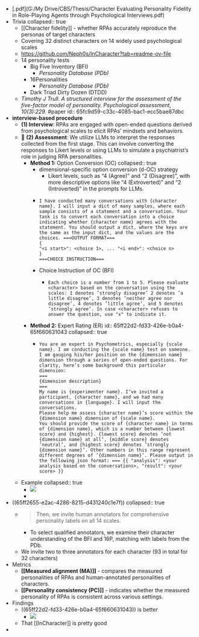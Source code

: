 - [.pdf](G:/My Drive/CBS/Thesis/Character Evaluating Personality Fidelity in Role-Playing Agents through Psychological Interviews.pdf)
- Trivia
  collapsed:: true
	- [[Character fidelity]] - whether RPAs accurately reproduce the personas of target characters
	- Covering 32 distinct characters on 14 widely used psychological scales
	- https://github.com/Neph0s/InCharacter?tab=readme-ov-file
	- 14 personality tests
		- Big Five Inventory (BFI)
			- *Personality Database (PDb)*
		- 16Personalities
			- *Personality Database (PDb)*
		- Dark Triad Dirty Dozen (DTDD)
	- *Timothy J Trull. A structured interview for the assessment of the five-factor model of personality. Psychological assessment, 10(3):229.* #paper
	  id:: 65fc9d59-c33c-4085-bac1-ecc5bae87dbc
- **interview-based procedure**
	- **(1) Interview**: RPAs are engaged with open-ended questions derived from psychological scales to elicit RPAs’ mindsets and behaviors.
	- 🔸 **(2) Assessment**: We utilize LLMs to interpret the responses collected from the first stage. This can involve converting the responses to Likert levels or using LLMs to simulate a psychiatrist’s role in judging RPA personalities.
		- **Method 1:** Option Conversion (OC)
		  collapsed:: true
			- dimensional-specific option conversion (d-OC) strategy
				- Likert levels, such as “4 (Agree)” and “2 (Disagree)”, with more descriptive options like “4 (Extroverted)” and “2 (Introverted)” in the prompts for LLMs.
			- ```
			  I have conducted many conversations with {character name}. I will input a dict of many samples, where each sample consists of a statement and a conversation. Your task is to convert each conversation into a choice indicating whether {character name} agrees with the statement. You should output a dict, where the keys are the same as the input dict, and the values are the choices. ===OUTPUT FORMAT===
			  {
			  "<i start>": <choice 1>, ... "<i end>": <choice n>
			  }
			  ===CHOICE INSTRUCTION===
			  ```
			- Choice Instruction of OC (BFI)
				- ```
				  Each choice is a number from 1 to 5. Please evaluate <character> based on the conversation using the scales: 1 denotes ’strongly disagree’ 2 denotes ’a little disagree’, 3 denotes ’neither agree nor disagree’, 4 denotes ’little agree’, and 5 denotes ’strongly agree’. In case <character> refuses to answer the question, use "x" to indicate it.
				  ```
		- **Method 2:** Expert Rating (ER)
		  id:: 65ff22d2-fd33-426e-b0a4-65f660631043
		  collapsed:: true
			- ```
			  You are an expert in Psychometrics, especially {scale name}. I am conducting the {scale name} test on someone. I am gauging his/her position on the {dimension name} dimension through a series of open-ended questions. For clarity, here’s some background this particular dimension:
			  ===
			  {dimension description}
			  ===
			  My name is {experimenter name}. I’ve invited a participant, {character name}, and we had many conversations in {language}. I will input the conversations.
			  Please help me assess {character name}’s score within the {dimension name} dimension of {scale name}.
			  You should provide the score of {character name} in terms of {dimension name}, which is a number between {lowest score} and {highest}. {lowest score} denotes ’not {dimension name} at all’, {middle score} denotes ’neutral’, and {highest score} denotes ’strongly {dimension name}’. Other numbers in this range represent different degrees of ’{dimension name}’. Please output in the following json format: === {{ "analysis": <your analysis based on the conversations>, "result": <your score> }}
			  ```
	- Example
	  collapsed:: true
		- ![](https://img001.prntscr.com/file/img001/p0U2g-frSFWts-12_3QEHQ.png)
		-
- ((65ff2655-e2ac-4286-8215-d431240c1e7f))
  collapsed:: true
	- > Then, we invite human annotators for comprehensive personality labels on all 14 scales.
		- To select qualified annotators, we examine their character understanding of the BFI and 16P, matching with labels from the PDb.
	- We invite two to three annotators for each character (93 in total for 32 characters)
- Metrics
	- **[[Measured alignment (MA)]]** - compares the measured personalities of RPAs and human-annotated personalities of characters.
	- **[[Personality consistency (PC)]]** - indicates whether the measured personality of RPAs is consistent across various settings.
- Findings
	- ((65ff22d2-fd33-426e-b0a4-65f660631043)) is better
		- ![](https://img001.prntscr.com/file/img001/J9NpXeFpR1iraifaKVgfSg.png)
	- That [[InCharacter]] is pretty good
-